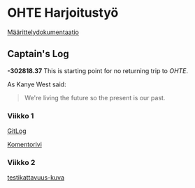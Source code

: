 # OHTE Harjoitustyö

[Määrittelydokumentaatio](https://github.com/Vauhkonen/ot-harjoitustyo/blob/master/dokumentaatio/maarittelydokumentaatio.md)


## Captain's Log
**-302818.37** This is starting point for no returning trip to _OHTE_.


As Kanye West said:
> We're living the future so
> the present is our past. 



### Viikko 1

[GitLog](https://github.com/Vauhkonen/ot-harjoitustyo/blob/master/laskarit/viikko1/gitlog.txt)


[Komentorivi](https://github.com/Vauhkonen/ot-harjoitustyo/blob/master/laskarit/viikko1/komentorivi.txt)


### Viikko 2

[testikattavuus-kuva](https://github.com/Vauhkonen/ot-harjoitustyo/blob/master/laskarit/viikko2/Testikattavuus.png)
